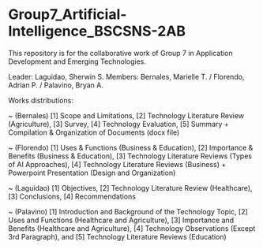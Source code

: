 # Group7_Artificial-Intelligence_BSCSNS-2AB
This repository is for the collaborative work of Group 7 in Application Development and Emerging Technologies.

Leader: Laguidao, Sherwin S. Members: Bernales, Marielle T. / Florendo, Adrian P. / Palavino, Bryan A.

Works distributions:

~ (Bernales) [1] Scope and Limitations, [2] Technology Literature Review (Agriculture), [3] Survey, [4] Technology Evaluation, [5] Summary + Compilation & Organization of Documents (docx file)

~ (Florendo) [1] Uses & Functions (Business & Education), [2] Importance & Benefits (Business & Education), [3] Technology Literature Reviews (Types of AI Approaches), [4] Technology Literature Reviews (Business) + Powerpoint Presentation (Design and Organization)

~ (Laguidao) [1] Objectives, [2] Technology Literature Review (Healthcare), [3] Conclusions, [4] Recommendations

~ (Palavino) [1] Introduction and Background of the Technology Topic, [2] Uses and Functions (Healthcare and Agriculture), [3] Importance and Benefits (Healthcare and Agriculture), [4] Technology Observations (Except 3rd Paragraph), and [5] Technology Literature Reviews (Education)
